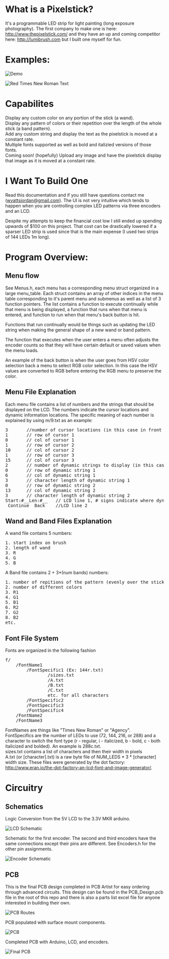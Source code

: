 <!-- # Documentation Roadmap
1. Comment Code (add general program flow to ReadME)
2. Add dependent libraries to this repo
3. Add circuitry info (schematics, PCB design + parts)
4. Physical construction imgs
5. Software modification instructions (if using different pins)
6. Menu demo of some sort?  -->

# What is a Pixelstick?
It's a programmable LED strip for light painting (long exposure photography). The first company to make one is here: http://www.thepixelstick.com/ and they have an up and coming competitor here: http://lumibrush.com but I built one myself for fun. 

# Examples:
![Demo](/imgs/pxl_stick.jpg)  

![Red Times New Roman Text](/imgs/pxl_gcc.jpg)  



# Capabilites

  Display any custom color on any portion of the stick (a wand).  
  Display any pattern of colors or their repetition over the length of the whole stick (a band pattern).  
  Add any custom string and display the text as the pixelstick is moved at a constant rate.  
      Multiple fonts supported as well as bold and italizied versions of those fonts.  
  Coming soon! (hopefully) Upload any image and have the pixelstick display that image as it is moved at a constant rate.  

# I Want To Build One
  Read this documentation and if you still have questions contact me (wyattsjordan@gmail.com).
  The UI is not very intuitive which tends to happen when you are controlling complex LED patterns via three encoders and an LCD.

  Despite my attempts to keep the financial cost low I still ended up spending upwards of $100 on this project. That cost can be drastically lowered if a sparser LED strip is used since that is the main expense (I used two strips of 144 LEDs 1m long).
  

# Program Overview:  

## Menu flow  
  See Menus.h, each menu has a corresponding menu struct organized in a large menu_table. Each struct contains an array of other indices in the menu table corresponding to it's parent menu and submenus as well as a list of 3 function pointers. The list contains a function to execute continually while that menu is being displayed, a function that runs when that menu is entered, and function to run when that menu's back button is hit.  

  Functions that run continually would be things such as updating the LED string when making the general shape of a new wand or band pattern.  

  The function that executes when the user enters a menu often adjusts the encoder counts so that they will have certain default or saved values when the menu loads.  
 
  An example of the back button is when the user goes from HSV color selection back a menu to select RGB color selection. In this case the HSV values are converted to RGB before entering the RGB menu to preserve the color.


## Menu File Explanation  
Each menu file contains a list of numbers and the strings that should be displayed on the LCD. The numbers indicate the cursor locations and dynamic information locations. The specific meaning of each number is explained by using m/9.txt as an example:  
<pre>
3       //number of cursor locations (in this case in front of Continue, Back, and one one more at the very end to quit to main            
1       // row of cursor 1  
0       // col of cursor 1  
1       // row of cursor 2  
10      // col of cursor 2  
1       // row of cursor 3  
15      // col of cursor 3  
2       // number of dynamic strings to display (in this case start and length)  
0       // row of dynamic string 1  
6       // col of dynamic string 1  
3       // character length of dynamic string 1  
0       // row of dynamic string 2  
13      // col of dynamic string 2  
3       // character length of dynamic string 2  
Start:#__Len:#__   // LCD line 1, # signs indicate where dynamic characters will be displayed
 Continue  Back    //LCD line 2
</pre>

## Wand and Band Files Explanation  

A wand file contains 5 numbers:  
<pre>
1. start index on brush  
2. length of wand  
3. R  
4. G  
5. B  
</pre>

A Band file contains 2 + 3*(num bands) numbers:
<pre>
1. number of repitions of the pattern (evenly over the stick)
2. number of different colors
3. R1
4. G1
5. B1
6. R2
7. G2
8. B2 
etc.  
</pre>
## Font File System  
Fonts are organized in the following fashion  
<pre>
f/  
    /FontName1  
        /FontSpecific1 (Ex: 144r.txt)  
                /sizes.txt  
                /A.txt  
                /B.txt  
                /C.txt  
                etc. for all characters  
        /FontSpecific2  
        /FontSpecific3  
        /FontSpecific4  
    /FontName2  
    /FontName3  
</pre>
FontNames are things like "Times New Roman" or "Agency".    
    FontSpecifics are the number of LEDs to use (72, 144, 216, or 288) and a character to switch the font type (r - regular, i - italicized, b - bold, c - both italicized and bolded). An example is 288c.txt.  
    sizes.txt contains a list of characters and then their width in pixels  
	A.txt (or [character].txt) is a raw byte file of NUM_LEDS * 3 * [character] width size. These files were generated by the dot factory: http://www.eran.io/the-dot-factory-an-lcd-font-and-image-generator/.  

# Circuitry

## Schematics
Logic Conversion from the 5V LCD to the 3.3V MKR arduino.

![LCD Schematic](/imgs/logic_converter_schematic.PNG)

Schematic for the first encoder. The second and third encoders have the same connections except their pins are different. See Encoders.h for the other pin assignments.  

![Encoder Schematic](/imgs/encoder_schematic.PNG)
## PCB
This is the final PCB design completed in PCB Artist for easy ordering through advanced circuits. This design can be found in the PCB_Design.pcb file in the root of this repo and there is also a parts list excel file for anyone interested in building their own.

![PCB Routes](/imgs/pcb_routed.PNG)

PCB populated with surface mount components.

![PCB](/imgs/populated_PCB.jpg)

Completed PCB with Arduino, LCD, and encoders.  

![Final PCB](/imgs/final_pcb.jpg)

